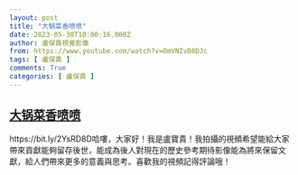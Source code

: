 ```yaml
---
layout: post
title: "大锅菜香喷喷"
date: 2023-05-30T10:00:16.000Z
author: 盧保貴視覺影像
from: https://www.youtube.com/watch?v=OmVNIvD8DJc
tags: [ 盧保貴 ]
comments: True
categories: [ 盧保貴 ]
---
```

<!--1685440816000-->
[大锅菜香喷喷](https://www.youtube.com/watch?v=OmVNIvD8DJc)
------

<div>
https://bit.ly/2YsRD8D哈嘍，大家好！我是盧寶貴！我拍攝的視頻希望能給大家帶來貢獻能夠留存後世，能成為後人對現在的歷史參考期待影像能為將來保留文獻，給人們帶來更多的意義與思考。喜歡我的視頻記得評論哦！
</div>
